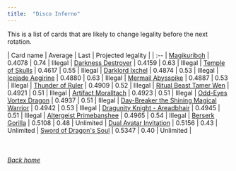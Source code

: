 ```yaml
---
title:  "Disco Inferno"
---
```


This is a list of cards that are likely to change legality before the next rotation.

| Card name | Average | Last | Projected legality |
| :-- |
[Magikuriboh](https://db.ygoprodeck.com/card/?search=Magikuriboh) | 0.4078 | 0.74 | Illegal |
[Darkness Destroyer](https://db.ygoprodeck.com/card/?search=Darkness%20Destroyer) | 0.4159 | 0.63 | Illegal |
[Temple of Skulls](https://db.ygoprodeck.com/card/?search=Temple%20of%20Skulls) | 0.4617 | 0.55 | Illegal |
[Darklord Ixchel](https://db.ygoprodeck.com/card/?search=Darklord%20Ixchel) | 0.4874 | 0.53 | Illegal |
[Icejade Aegirine](https://db.ygoprodeck.com/card/?search=Icejade%20Aegirine) | 0.4880 | 0.63 | Illegal |
[Mermail Abysspike](https://db.ygoprodeck.com/card/?search=Mermail%20Abysspike) | 0.4887 | 0.53 | Illegal |
[Thunder of Ruler](https://db.ygoprodeck.com/card/?search=Thunder%20of%20Ruler) | 0.4909 | 0.52 | Illegal |
[Ritual Beast Tamer Wen](https://db.ygoprodeck.com/card/?search=Ritual%20Beast%20Tamer%20Wen) | 0.4921 | 0.51 | Illegal |
[Artifact Moralltach](https://db.ygoprodeck.com/card/?search=Artifact%20Moralltach) | 0.4923 | 0.51 | Illegal |
[Odd-Eyes Vortex Dragon](https://db.ygoprodeck.com/card/?search=Odd-Eyes%20Vortex%20Dragon) | 0.4937 | 0.51 | Illegal |
[Day-Breaker the Shining Magical Warrior](https://db.ygoprodeck.com/card/?search=Day-Breaker%20the%20Shining%20Magical%20Warrior) | 0.4942 | 0.53 | Illegal |
[Dragunity Knight - Areadbhair](https://db.ygoprodeck.com/card/?search=Dragunity%20Knight%20-%20Areadbhair) | 0.4945 | 0.51 | Illegal |
[Altergeist Primebanshee](https://db.ygoprodeck.com/card/?search=Altergeist%20Primebanshee) | 0.4965 | 0.54 | Illegal |
[Berserk Gorilla](https://db.ygoprodeck.com/card/?search=Berserk%20Gorilla) | 0.5108 | 0.48 | Unlimited |
[Dual Avatar Invitation](https://db.ygoprodeck.com/card/?search=Dual%20Avatar%20Invitation) | 0.5156 | 0.43 | Unlimited |
[Sword of Dragon's Soul](https://db.ygoprodeck.com/card/?search=Sword%20of%20Dragon's%20Soul) | 0.5347 | 0.40 | Unlimited |

<br>

###### [Back home](index)